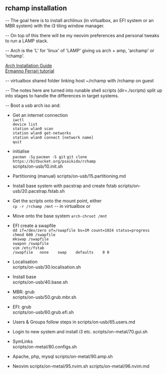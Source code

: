 ## rchamp installation

-- The goal here is to install archlinux (in virtualbox, an EFI system or an MBR system) with the i3 tiling window manager.  

-- On top of this there will be my neovim preferences and personal tweaks to run a LAMP stack.  

-- Arch is the 'L' for 'linux' of 'LAMP' giving us arch + amp, 'archamp' or 'rchamp'.

[Arch Installation Guide](https://wiki.archlinux.org/title/Installation_guide)  
[Ermanno Ferrari tutorial](https://youtu.be/8T0vvf1xm58)  

-- virtualbox shared folder linking host ~/rchamp with /rchamp on guest  

-- The notes here are turned into runable shell scripts (dir=./scripts) split up into stages to handle the differences in target systems.  

-- Boot a usb arch iso and:  

- Get an internet connection  
    `iwctl`  
    `device list`  
    `station wlan0 scan`  
    `station wlan0 get-networks`  
    `station wlan0 connect [network name]`  
    `quit`

 
- initialise  
    `pacman -Sy`
    `pacman -S git`
    `git clone https://bitbucket.org/psaikido/rchamp`  
    scripts/on-usb/10.init.sh
    

- Partitioning (manual)
    scripts/on-usb/15.partitioning.md


- Install base system with pacstrap and create fstab
    scripts/on-usb/20.pacstrap.fstab.sh


- Get the scripts onto the mount point, either  
    `cp -r /rchamp /mnt` -- in virtualbox or   


- Move onto the base system
    `arch-chroot /mnt`  


- EFI create a swapfile  
    `dd if=/dev/zero of=/swapfile bs=1M count=1024 status=progress`  
    `chmod 600 /swapfile`  
    `mkswap /swapfile`  
    `swapon /swapfile`  
    `vim /etc/fstab`  
    `/swapfile   none    swap    defaults    0 0`  


- Localisation  
    scripts/on-usb/30.localisation.sh  


- Install base   
    scripts/on-usb/40.base.sh  


- MBR: grub  
    scripts/on-usb/50.grub.mbr.sh  


- EFI: grub  
    scripts/on-usb/60.grub.efi.sh  


- Users & Groups
    follow steps in scripts/on-usb/65.users.md


- Login to new system and install i3 etc.
    scripts/on-metal/70.gui.sh


- SymLinks  
    scripts/on-metal/80.configs.sh


- Apache, php, mysql
    scripts/on-metal/90.amp.sh

- Neovim
    scripts/on-metal/95.nvim.sh
    scripts/on-metal/96.nvim.md
